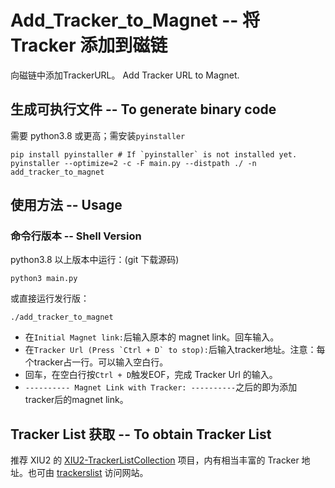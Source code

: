 # Add_Tracker_to_Magnet  --  将 Tracker 添加到磁链

向磁链中添加TrackerURL。
Add Tracker URL to Magnet.

## 生成可执行文件  -- To generate binary code

需要 python3.8 或更高；需安装`pyinstaller`

```shell
pip install pyinstaller # If `pyinstaller` is not installed yet.
pyinstaller --optimize=2 -c -F main.py --distpath ./ -n add_tracker_to_magnet
```

## 使用方法  --  Usage

### 命令行版本  --  Shell Version

python3.8 以上版本中运行：(git 下载源码)

```shell
python3 main.py
```

或直接运行发行版：

```shell
./add_tracker_to_magnet
```

- 在`Initial Magnet link:`后输入原本的 magnet link。回车输入。
- 在``Tracker Url (Press `Ctrl + D` to stop):``后输入tracker地址。注意：每个tracker占一行。可以输入空白行。
- 回车，在空白行按`Ctrl + D`触发EOF，完成 Tracker Url 的输入。
- `---------- Magnet Link with Tracker: ----------`之后的即为添加tracker后的magnet link。

## Tracker List 获取  -- To obtain Tracker List

推荐 XIU2 的 [XIU2-TrackerListCollection](https://github.com/XIU2/TrackersListCollection?tab=readme-ov-file) 项目，内有相当丰富的 Tracker 地址。也可由 [trackerslist](https://trackerslist.com/#/zh) 访问网站。
